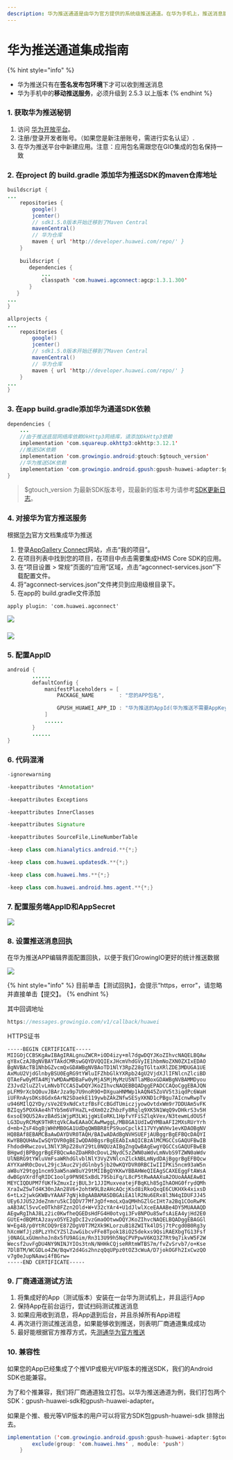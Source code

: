 ```yaml
---
description: 华为推送通道是由华为官方提供的系统级推送通道。在华为手机上，推送消息能够通过华为的系统通道抵达终端，并且无需打开应用就能够收到推送。
---
```


# 华为推送通道集成指南

{% hint style="info" %}
* 华为推送只有在**签名发布包环境**下才可以收到推送消息
* 华为手机中的**移动推送服务**，必须升级到 2.5.3 以上版本
{% endhint %}

### 1. 获取华为推送秘钥

1. 访问 [华为开放平台](http://developer.huawei.com/)。
2. 注册/登录开发者账号。（如果您是新注册账号，需进行实名认证）.
3. 在华为推送平台中新建应用。注意：应用包名需跟您在GIO集成的包名保持一致

### 2. **在project 的 build.gradle 添加华为推送SDK的maven仓库地址**

```java
buildscript {
...
    repositories {
        google()
        jcenter()
        // sdk1.5.0版本开始迁移到了Maven Central
        mavenCentral()
        // 华为仓库
        maven { url 'http://developer.huawei.com/repo/' }
    }
    
    buildscript {
       dependencies {
           ...
           classpath 'com.huawei.agconnect:agcp:1.3.1.300'
       }
   }
...
}

allprojects {
...
    repositories {
        google()
        jcenter()
        // sdk1.5.0版本开始迁移到了Maven Central
        mavenCentral()
        // 华为仓库
        maven { url 'http://developer.huawei.com/repo/' }
    }
...
}
```

### 3. 在app build.gradle添加华为通道SDK依赖

```java
dependencies {
    ...
    //由于推送底层网络库依赖OkHttp3网络库，请添加OkHttp3依赖
    implementation 'com.squareup.okhttp3:okhttp:3.12.1'
    //推送SDK依赖
    implementation 'com.growingio.android:gtouch:$gtouch_version'
    //华为推送SDK依赖
    implementation 'com.growingio.android.gpush:gpush-huawei-adapter:$gtouch_version'
}
```

> $gtouch\_version 为最新SDK版本号，现最新的版本号为请参考[SDK更新日志](../integrations/changelog.md)。

### 4. 对接华为官方推送服务

根据[华为](https://developer.huawei.com/consumer/cn/hms/huawei-pushkit/)官方文档集成华为推送

1. 登录[AppGallery Connect](https://developer.huawei.com/consumer/cn/service/josp/agc/index.html)网站，点击“我的项目”。
2. 在项目列表中找到您的项目，在项目中点击需要集成HMS Core SDK的应用。
3. 在“项目设置 &gt; 常规”页面的“应用”区域，点击“agconnect-services.json”下载配置文件。
4. 将“agconnect-services.json”文件拷贝到应用级根目录下。
5. 在app的 build.gradle文件添加

```text
apply plugin: 'com.huawei.agconnect'
```

![](../../.gitbook/assets/image%20%28278%29.png)

### ![](https://communityfile-drcn.op.hicloud.com/FileServer/getFile/cmtyPub/011/111/111/0000000000011111111.20200918164206.94553315565562037073638607969959:50510918092852:2800:B5FA3DE2A53C2A9E17109F45EC3CEE32AF9838E495E6D786F9415DC9C6DF72AC.png?needInitFileName=true?needInitFileName=true)

### 5. 配置AppID

```java
android {
        ......
        defaultConfig {
            manifestPlaceholders = [
                PACKAGE_NAME        : "您的APP包名",

                GPUSH_HUAWEI_APP_ID : "华为推送的AppId(华为推送不需要AppKey)",
            ]
            ......
        }
        ......
}
```

### 6. 代码混淆

```java
-ignorewarning

-keepattributes *Annotation*

-keepattributes Exceptions

-keepattributes InnerClasses

-keepattributes Signature

-keepattributes SourceFile,LineNumberTable

-keep class com.hianalytics.android.**{*;}

-keep class com.huawei.updatesdk.**{*;}

-keep class com.huawei.hms.**{*;}

-keep class com.huawei.android.hms.agent.**{*;}
```

### 7. 配置服务端AppID和AppSecret

![](../../.gitbook/assets/image%20%2820%29.png)

### 8. 设置推送消息回执

在华为推送APP编辑界面配置回执，以便于我们GrowingIO更好的统计推送数据

![](../../.gitbook/assets/2%20%281%29.png)

{% hint style="info" %}
目前单击【测试回执】，会提示“https，error"，请忽略并直接单击【提交】。
{% endhint %}

其中回调地址

```java
https://messages.growingio.com/v1/callback/huawei
```

HTTPS证书

```text
-----BEGIN CERTIFICATE-----
MIIGOjCCBSKgAwIBAgIRALgnuZWCR+iOD4izy+ml7dgwDQYJKoZIhvcNAQELBQAw
gY8xCzAJBgNVBAYTAkdCMRswGQYDVQQIExJHcmVhdGVyIE1hbmNoZXN0ZXIxEDAO
BgNVBAcTB1NhbGZvcmQxGDAWBgNVBAoTD1NlY3RpZ28gTGltaXRlZDE3MDUGA1UE
AxMuU2VjdGlnbyBSU0EgRG9tYWluIFZhbGlkYXRpb24gU2VjdXJlIFNlcnZlciBD
QTAeFw0yMTA4MjYwMDAwMDBaFw0yMjA5MjMyMzU5NTlaMBoxGDAWBgNVBAMMDyou
Z3Jvd2luZ2lvLmNvbTCCASIwDQYJKoZIhvcNAQEBBQADggEPADCCAQoCggEBAJQN
pLFM9rXcbQ0uvJBArJza9p7U9noR9O+DXguaHNMWp1kAQN45ZoVV5t3iqdPc6WaH
iUFRnAysDKs8Gdx6ArN2SDaekE119ywbZAkZNfwSESyXKND1cPBgu7AIcnwRwpTv
u946MIlQ2YDy/sVe2E9xNdCxtzfBsFCcBGdTUmiczjyowOvtdxWm9r7DDUAm5vFK
BZIqy5POXkAe4hTYb5m6VFHaZL+dXm02zZhbzFy8Rqlq9XK5N1WqQ9vDHkrS3v5H
6xsoE9QU52AvzBAdSiWjpM3LWijgWiEoRKL1HpfvYFiSZlqkVex/N3tewmLdOUSf
LG3DuyRCMqK9THRtqVkCAwEAAaOCAwMwggL/MB8GA1UdIwQYMBaAFI2MXsRUrYrh
d+mb+ZsF4bgBjWHhMB0GA1UdDgQWBBR8tPS9uoCpclkI17VYyWVHv1evKDAOBgNV
HQ8BAf8EBAMCBaAwDAYDVR0TAQH/BAIwADAdBgNVHSUEFjAUBggrBgEFBQcDAQYI
KwYBBQUHAwIwSQYDVR0gBEIwQDA0BgsrBgEEAbIxAQICBzAlMCMGCCsGAQUFBwIB
FhdodHRwczovL3NlY3RpZ28uY29tL0NQUzAIBgZngQwBAgEwgYQGCCsGAQUFBwEB
BHgwdjBPBggrBgEFBQcwAoZDaHR0cDovL2NydC5zZWN0aWdvLmNvbS9TZWN0aWdv
UlNBRG9tYWluVmFsaWRhdGlvblNlY3VyZVNlcnZlckNBLmNydDAjBggrBgEFBQcw
AYYXaHR0cDovL29jc3Auc2VjdGlnby5jb20wKQYDVR0RBCIwIIIPKi5ncm93aW5n
aW8uY29tgg1ncm93aW5naW8uY29tMIIBgQYKKwYBBAHWeQIEAgSCAXEEggFtAWsA
dwBGpVXrdfqRIDC1oolp9PN9ESxBdL79SbiFq/L8cP5tRwAAAXuA2OUoAAAEAwBI
MEYCIQDUPM7fUKfkZmuxIzjBUL3r1JJIMuxveatejFBqKLh85gIhAOHG0frydQMh
XraIwZ5wTd4K30nJAn28V6+2ohtW9LBzAHcAQcjKsd8iRkoQxqE6CUKHXk4xixsD
6+tLx2jwkGKWBvYAAAF7gNjk8gAABAMASDBGAiEA1lR2Nu6ERx8l3N4qIDUFJJ45
UEy6JJU52JdeZnmru5kCIQDV77MfJgDf+moLxQaQMHhGZlGcIHt7a2Bq1COoRwPK
aAB3ACl5vvCeOTkh8FZzn2Old+W+V32cYAr4+U1dJlwlXceEAAABe4DY5MUAAAQD
AEgwRgIhAJ8Lz2ic0KwfheQGEDsHdFG4H0otvgi3Fv8NPOu85wfsAiEA4yjHd2E0
GUtE+dBQMtAJzayxO5YE2gDcI2vzGmaOOtwwDQYJKoZIhvcNAQELBQADggEBAGGl
W+Eg48/p0YtRCOQ9rE87ZOgV0T7M2Xk9KLorzuB18ZWITk4lDSj7tPcgd0B0Rg3y
hXcmWfJjz8PLzYhCYZSlZuwGibcvFFe8Tpok18iO25dekxs9QsiRAEXbgTG13Fsf
j0NAGLxGUmnhoJn8x5fU9AGim/Rn313U99h5NqCPVPpwV6KQ3Z7Rt9q7ikvW5F2W
Wecsf2uvFgDU4NY9NINJYIOs3tnN/NHHkCQjseRRtmWTBS7m/fvZvSrvb7/o+Kse
7DlBTM/WCGDLo4ZW/BqwY2d4Gs2hnzqQqUPpz0tOZ3cWuA/D7jokOGFh2IxCwzQO
v7g0eJupNAawi4fBGrw=
-----END CERTIFICATE-----
```

### 9. 厂商通道测试方法

1. 将集成好的App（测试版本）安装在一台华为测试机上，并且运行App
2. 保持App在前台运行，尝试扫码测试推送消息
3. 如果应用收到消息，将App退到后台，并且杀掉所有App进程
4. 再次进行测试推送消息，如果能够收到推送，则表明厂商通道集成成功
5. 最好能根据官方推荐方式，先[测通华为官方推送](https://developer.huawei.com/consumer/cn/doc/development/HMS-Guides/push-console)

### 10. 兼容性

如果您的App已经集成了个推VIP或极光VIP版本的推送SDK，我们的Android SDK也能兼容。

为了和个推兼容，我们将厂商通道独立打包。以华为推送通道为例，我们打包两个SDK：gpush-huawei-sdk和gpush-huawei-adapter。

如果是个推、极光等VIP版本的用户可以将官方SDK包gpush-huawei-sdk 排除出去。

```java
implementation ('com.growingio.android.gpush:gpush-huawei-adapter:$gtouch_version') {
        exclude(group: 'com.huawei.hms' , module: 'push')
    }
```

